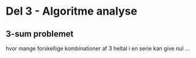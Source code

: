 # Del 3 - Algoritme analyse

## 3-sum problemet 

hvor mange forskellige kombinationer af 3 heltal i en serie kan give nul ...
